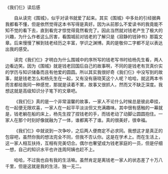 《我们仨》读后感

&emsp;&emsp;自从读完《围城》，似乎对读书就爱了起来。其实《围城》中多处的引经据典我都看不懂，但是依然觉得这本书写得是真好。因为从前那么不爱读书的我竟能不知不觉的看下去，直到看完才惊觉得竟然看完了。因此当然就对钱老产生了极大的兴趣，为什么作者这么厉害，看围城前对钱老的了解只是《寂静的钱钟书》那篇文章。后来慢慢了解到钱老经历之丰富，学识之渊博。真的是敬仰二字都不足以表达出我的感受。

&emsp;&emsp;读完《我们仨》才明白为什么围城中的序所写的钱老写书时给杨先生看，两人边看边笑。因为《围城》就是钱老回国后自己的故事啊，不同的是钱老有货真价实的学历与知识储备而且有他爱的圆圆。所以其实我很好奇《我们仨》中没写到的故事，就是钱老怎么和杨先生在一起，又有没有唐晓芙这个人呢？哈哈，就这两本书而言都给我同一种感觉，那就是读着不累，故事又很抓人，然而又不缺乏深度。我想这就是高级知识分子笔下的文章吧。

&emsp;&emsp;《我们仨》真的是一个非常温馨的故事，一家人不论什么时候总是彼此牵挂，在一起便无限欢喜，一家人在一起平平淡淡但又充满趣味。其中很有感触的一幕就是，钱老躺在船的床上，杨先生捏了捏钱老的手，而钱老动了动脚让圆圆抱住。一家人在那个时刻好像就融为了一体，谁都离不了谁。真的很美好，很幸福。

&emsp;&emsp;《我们仨》中就说到一次争吵，之后两人便商定不必求同。我想这才是真正的包容吧，虽然你我的想法完全不同，但我不否认你。这是在学术上。而在生活上，这一家人相互扶持，互相有完美切合。偶尔也奢望成为钱老家庭的一员，但是仔细一想，自己的知识水平也许连周阿姨也赶不上。

&emsp;&emsp;哈哈，不过我也自有我的生活嘛。虽然肯定是离钱老一家人的状态差了十万八千里，但是这就是我的生活，独一无二。